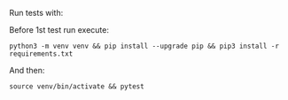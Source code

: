 Run tests with:

Before 1st test run execute:
```
python3 -m venv venv && pip install --upgrade pip && pip3 install -r requirements.txt
```

And then:
```
source venv/bin/activate && pytest
```